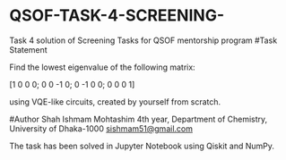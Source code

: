 # QSOF-TASK-4-SCREENING-
Task 4 solution of Screening Tasks for QSOF mentorship program
#Task Statement


Find the lowest eigenvalue of the following matrix:

  [1 0 0 0; 
  0 0 -1 0;
  0 -1 0 0; 
  0 0 0 1]

using VQE-like circuits, created by yourself from scratch.

#Author
Shah Ishmam Mohtashim
4th year, Department of Chemistry, University of Dhaka-1000
sishmam51@gmail.com


The task has been solved in Jupyter Notebook using Qiskit and NumPy.
